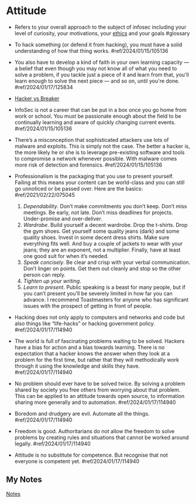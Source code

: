 # Attitude
- Refers to your overall approach to the subject of infosec including your level of curiosity, your motivations, your [ethics](ethics.md) and your goals #glossary 

- To hack something (or defend it from hacking), you must have a solid understanding of how that thing works. #ref/2024/01/15/105136
- You also have to develop a kind of faith in your own learning capacity — a belief that even though you may not know all of what you need to solve a problem, if you tackle just a piece of it and learn from that, you'll learn enough to solve the next piece — and so on, until you're done. #ref/2024/01/17/125834
- [Hacker vs Breaker](hacker-vs-breaker.md)
- InfoSec is not a career that can be put in a box once you go home from work or school. You must be passionate enough about the field to be continually learning and aware of quickly changing current events. #ref/2024/01/15/105136
- There’s a misconception that sophisticated attackers use lots of malware and exploits. This is simply not the case. The better a hacker is, the more likely he or she is to leverage pre-existing software and tools to compromise a network whenever possible. With malware comes more risk of detection and forensics. #ref/2024/01/15/105136
- Professionalism is the packaging that you use to present yourself. Failing at this means your content can be world-class and you can still go unnoticed or be passed over. Here are the basics: #ref/2021/02/22/075045
	1. _Dependability_. Don’t make commitments you don’t keep. Don’t miss meetings. Be early, not late. Don’t miss deadlines for projects. Under-promise and over-deliver.
	2. _Wardrobe_. Build yourself a decent wardrobe. Drop the t-shirts. Drop the gym shoes. Get yourself some quality jeans (dark) and some quality shoes. Invest in some decent dress shirts. Make sure everything fits well. And buy a couple of jackets to wear with your jeans; they are an exponent, not a multiplier. Finally, have at least one good suit for when it’s needed.
	3. _Speak concisely_. Be clear and crisp with your verbal communication. Don’t linger on points. Get them out cleanly and stop so the other person can reply.
	4. _Tighten up your writing_.
	5. _Learn to present_. Public speaking is a beast for many people, but if you can’t present you’ll be severely limited in how far you can advance. I recommend Toastmasters for anyone who has significant issues with the prospect of getting in front of people.
- Hacking does not only apply to computers and networks and code but also things like “life-hacks” or hacking government policy. #ref/2024/01/17/114940
- The world is full of fascinating problems waiting to be solved. Hackers have a bias for action and a bias towards learning. There is no expectation that a hacker knows the answer when they look at a problem for the first time, but rather that they will methodically work through it using the knowledge and skills they have. #ref/2024/01/17/114940 
- No problem should ever have to be solved twice. By solving a problem shared by society you free others from worrying about that problem. This can be applied to an attitude towards open source, to information sharing more generally and to automation. #ref/2024/01/17/114940
- Boredom and drudgery are evil. Automate all the things. #ref/2024/01/17/114940
- Freedom is good. Authoritarians do not allow the freedom to solve problems by creating rules and situations that cannot be worked around legally. #ref/2024/01/17/114940
- Attitude is no substitute for competence. But recognise that not everyone is competent yet. #ref/2024/01/17/114940
## My Notes
[Notes](mynotes/attitude-notes.md)
